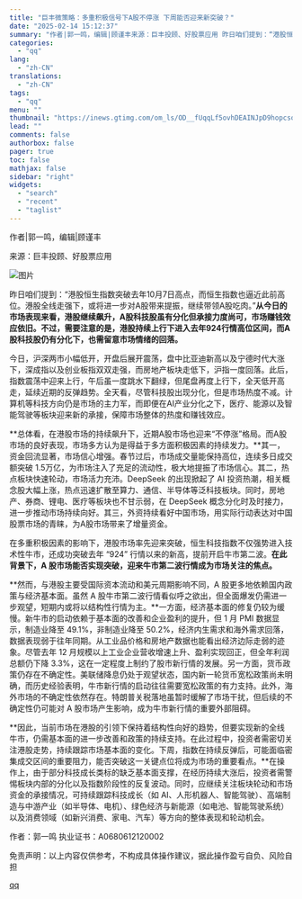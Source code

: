 ```yaml
---
title: "巨丰微策略：多重积极信号下A股不停涨 下周能否迎来新突破？"
date: "2025-02-14 15:12:37"
summary: "作者|郭一鸣，编辑|顾谨丰来源：巨丰投顾、好股票应用 昨日咱们提到：“港股恒生指数突破去年10月7日..."
categories:
  - "qq"
lang:
  - "zh-CN"
translations:
  - "zh-CN"
tags:
  - "qq"
menu: ""
thumbnail: "https://inews.gtimg.com/om_ls/OD__fUqqLf5ovhDEAINJpD9hopcsoeQayZnd5udDmL1S8AA_640360/0"
lead: ""
comments: false
authorbox: false
pager: true
toc: false
mathjax: false
sidebar: "right"
widgets:
  - "search"
  - "recent"
  - "taglist"
---
```


作者|郭一鸣，编辑|顾谨丰

来源：巨丰投顾、好股票应用

![图片](https://inews.gtimg.com/om_bt/OOK4eKj0YW2ILHcoYNDMboSmSwdktjK1XqkEEDuMMZBz8AA/1000)

昨日咱们提到：“港股恒生指数突破去年10月7日高点，而恒生指数也逼近此前高位。港股全线走强下，或将进一步对A股带来提振，继续带领A股吃肉。”**从今日的市场表现来看，港股继续飙升，A股科技股虽有分化但承接力度尚可，市场赚钱效应依旧。不过，需要注意的是，港股持续上行下进入去年924行情高位区间，而A股科技股仍有分化下，也需留意市场情绪的回落。**

今日，沪深两市小幅低开，开盘后展开震荡，盘中比亚迪新高以及宁德时代大涨下，深成指以及创业板指双双走强，而房地产板块走低下，沪指一度回落。此后，指数震荡中迎来上行，午后虽一度跳水下翻绿，但尾盘再度上行下，全天低开高走，延续近期的反弹趋势。全天看，尽管科技股出现分化，但是市场热度不减。计算机等科技方向仍是市场的主力军，而即便在AI产业分化之下，医疗、能源以及智能驾驶等板块迎来新的承接，保障市场整体的热度和赚钱效应。

**总体看，在港股市场的持续飙升下，近期A股市场也迎来“不停涨”格局。而A股市场的良好表现，市场多方认为是得益于多方面积极因素的持续发力。**其一，资金回流显著，市场信心增强。春节过后，市场成交量能保持高位，连续多日成交额突破 1.5万亿，为市场注入了充足的流动性，极大地提振了市场信心。其二，热点板块快速轮动，市场活力充沛。DeepSeek 的出现掀起了 AI 投资热潮，相关概念股大幅上涨，热点迅速扩散至算力、通信、半导体等泛科技板块。同时，房地产、券商、锂电、医疗等板块也不甘示弱，在 DeepSeek 概念分化时及时接力，进一步推动市场持续向好。其三，外资持续看好中国市场，用实际行动表达对中国股票市场的青睐，为A股市场带来了增量资金。

在多重积极因素的影响下，港股市场率先迎来突破，恒生科技指数不仅强势进入技术性牛市，还成功突破去年 “924” 行情以来的新高，提前开启牛市第二波。**在此背景下，A 股市场能否实现突破，迎来牛市第二波行情成为市场关注的焦点。**

**然而，与港股主要受国际资本流动和美元周期影响不同，A 股更多地依赖国内政策与经济基本面。虽然 A 股牛市第二波行情看似呼之欲出，但全面爆发仍需进一步观望，短期内或将以结构性行情为主。**一方面，经济基本面的修复仍较为缓慢。新牛市的启动依赖于基本面的改善和企业盈利的提升，但 1 月 PMI 数据显示，制造业降至 49.1%，非制造业降至 50.2%，经济内生需求和海外需求回落，数据表现弱于往年同期。从工业品价格和房地产数据也能看出经济边际走弱的迹象。尽管去年 12 月规模以上工业企业营收增速上升、盈利实现回正，但全年利润总额仍下降 3.3%，这在一定程度上制约了股市新行情的发展。另一方面，货币政策仍存在不确定性。美联储降息仍处于观望状态，国内新一轮货币宽松政策尚未明确，而历史经验表明，牛市新行情的启动往往需要宽松政策的有力支持。此外，海外市场的不确定性依然存在。特朗普关税落地虽暂时缓解了市场干扰，但后续的不确定性仍可能对 A 股市场产生影响，成为牛市新行情的重要外部阻碍。

**因此，当前市场在港股的引领下保持着结构性向好的趋势，但要实现新的全线牛市，仍需基本面的进一步改善和政策的持续支持。在此过程中，投资者需密切关注港股走势，持续跟踪市场基本面的变化。下周，指数在持续反弹后，可能面临密集成交区间的重要阻力，能否突破这一关键点位将成为市场的重要看点。**在操作上，由于部分科技成长类标的缺乏基本面支撑，在经历持续大涨后，投资者需警惕板块内部的分化以及指数阶段性的反复波动。同时，应继续关注板块轮动和市场资金的承接情况，可持续跟踪科技成长（如 AI、人形机器人、智能驾驶）、高端制造与中游产业（如半导体、电机）、绿色经济与新能源（如电池、智能驾驶系统）以及消费领域（如新兴消费、家电、汽车）等方向的整体表现和轮动机会。

作者：郭一鸣 执业证书：A0680612120002

免责声明：以上内容仅供参考，不构成具体操作建议，据此操作盈亏自负、风险自担

[qq](https://new.qq.com/rain/a/20250214A059KD00)
